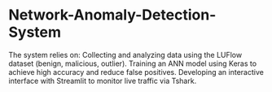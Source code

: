 # Network-Anomaly-Detection-System
The system relies on:
Collecting and analyzing data using the LUFlow dataset (benign, malicious, outlier). 
Training an ANN model using Keras to achieve high accuracy and reduce false positives. 
Developing an interactive interface with Streamlit to monitor live traffic via Tshark.
